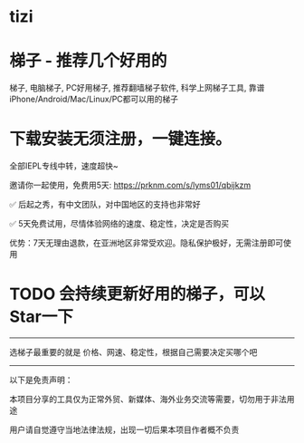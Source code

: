 # tizi

# 梯子 - 推荐几个好用的
梯子, 电脑梯子, PC好用梯子, 推荐翻墙梯子软件, 科学上网梯子工具, 靠谱iPhone/Android/Mac/Linux/PC都可以用的梯子

# 下载安装无须注册，一键连接。
全部IEPL专线中转，速度超快~

邀请你一起使用，免费用5天:
https://prknm.com/s/lyms01/qbijkzm

✅ 后起之秀，有中文团队，对中国地区的支持也非常好

✅ 5天免费试用，尽情体验网络的速度、稳定性，决定是否购买

优势：7天无理由退款，在亚洲地区非常受欢迎。隐私保护极好，无需注册即可使用

# TODO 会持续更新好用的梯子，可以Star一下

----


选梯子最重要的就是 价格、网速、稳定性，根据自己需要决定买哪个吧

----

以下是免责声明：

本项目分享的工具仅为正常外贸、新媒体、海外业务交流等需要，切勿用于非法用途

用户请自觉遵守当地法律法规，出现一切后果本项目作者概不负责
